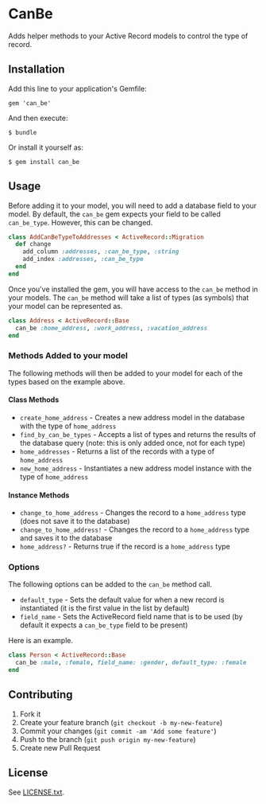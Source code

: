 # CanBe

Adds helper methods to your Active Record models to control the type of record.

## Installation

Add this line to your application's Gemfile:

    gem 'can_be'

And then execute:

    $ bundle

Or install it yourself as:

    $ gem install can_be

## Usage

Before adding it to your model, you will need to add a database field to
your model.  By default, the `can_be` gem expects your field to be
called `can_be_type`.  However, this can be changed.

```ruby
class AddCanBeTypeToAddresses < ActiveRecord::Migration
  def change
    add_column :addresses, :can_be_type, :string
    add_index :addresses, :can_be_type
  end
end
```

Once you've installed the gem, you will have access to the `can_be` method in your models.  The `can_be` method will take a list of types (as symbols) that your model can be represented as.

```ruby
class Address < ActiveRecord::Base
  can_be :home_address, :work_address, :vacation_address
end
```

### Methods Added to your model

The following methods will then be added to your model for each of the types based on the example above.

#### Class Methods

* `create_home_address` - Creates a new address model in the database with the type of `home_address`
* `find_by_can_be_types` - Accepts a list of types and returns the results of the database query (note: this is only added once, not for each type)
* `home_addresses` - Returns a list of the records with a type of `home_address`
* `new_home_address` - Instantiates a new address model instance with the type of `home_address`

#### Instance Methods

* `change_to_home_address` - Changes the record to a `home_address` type (does not save it to the database)
* `change_to_home_address!` - Changes the record to a `home_address` type and saves it to the database
* `home_address?` - Returns true if the record is a `home_address` type

### Options

The following options can be added to the `can_be` method call.

* `default_type` - Sets the default value for when a new record is instantiated (it is the first value in the list by default)
* `field_name` - Sets the ActiveRecord field name that is to be used (by default it expects a `can_be_type` field to be present)

Here is an example.

```ruby
class Person < ActiveRecord::Base
  can_be :male, :female, field_name: :gender, default_type: :female
end
```

## Contributing

1. Fork it
2. Create your feature branch (`git checkout -b my-new-feature`)
3. Commit your changes (`git commit -am 'Add some feature'`)
4. Push to the branch (`git push origin my-new-feature`)
5. Create new Pull Request

## License

See [LICENSE.txt](https://github.com/mstarkman/can_be/blob/master/LICENSE.txt).
